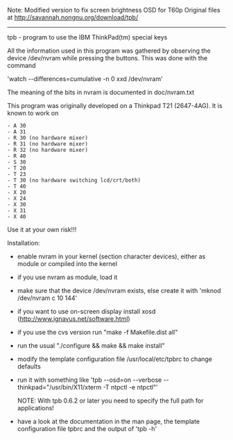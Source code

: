 Note: Modified version to fix screen brightness OSD for T60p
Original files at http://savannah.nongnu.org/download/tpb/

---

tpb - program to use the IBM ThinkPad(tm) special keys

All the information used in this program was gathered by observing the device
/dev/nvram while pressing the buttons. This was done with the command

'watch --differences=cumulative -n 0 xxd /dev/nvram'

The meaning of the bits in nvram is documented in doc/nvram.txt

This program was originally developed on a Thinkpad T21 (2647-4AG).
It is known to work on 

	- A 30
	- A 31
	- R 30 (no hardware mixer)
	- R 31 (no hardware mixer)
	- R 32 (no hardware mixer)
	- R 40
	- S 30
	- T 20
	- T 23
	- T 30 (no hardware switching lcd/crt/both)
	- T 40
	- X 20
	- X 24
	- X 30
	- X 31
	- X 40

Use it at your own risk!!!

Installation:

- enable nvram in your kernel (section character devices), either as module
  or compiled into the kernel

- if you use nvram as module, load it

- make sure that the device /dev/nvram exists, else create it with
  'mknod /dev/nvram c 10 144'

- if you want to use on-screen display install xosd
  (http://www.ignavus.net/software.html)

- if you use the cvs version run "make -f Makefile.dist all"

- run the usual "./configure && make && make install"

- modify the template configuration file /usr/local/etc/tpbrc to change defaults

- run it with something like
  'tpb --osd=on --verbose --thinkpad="/usr/bin/X11/xterm -T ntpctl -e ntpctl"'

  NOTE: With tpb 0.6.2 or later you need to specify the full path for
        applications!

- have a look at the documentation in the man page, the template configuration
  file tpbrc and the output of 'tpb -h'
